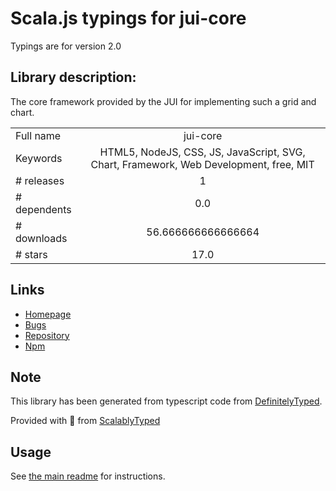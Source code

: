 
# Scala.js typings for jui-core

Typings are for version 2.0

## Library description:
The core framework provided by the JUI for implementing such a grid and chart.

|                    |                 |
| ------------------ | :-------------: |
| Full name          | jui-core |
| Keywords           | HTML5, NodeJS, CSS, JS, JavaScript, SVG, Chart, Framework, Web Development, free, MIT |
| # releases         | 1 |
| # dependents       | 0.0 |
| # downloads        | 56.666666666666664 |
| # stars            | 17.0 |

## Links
- [Homepage](https://github.com/juijs/jui-core)
- [Bugs](https://github.com/juijs/jui-core/issues)
- [Repository](https://github.com/juijs/jui-core)
- [Npm](https://www.npmjs.com/package/jui-core)
    


## Note
This library has been generated from typescript code from [DefinitelyTyped](https://definitelytyped.org).

Provided with :purple_heart: from [ScalablyTyped](https://github.com/oyvindberg/ScalablyTyped)

## Usage
See [the main readme](../../readme.md) for instructions.


